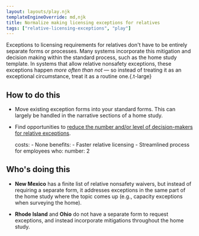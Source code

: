```yaml
---
layout: layouts/play.njk
templateEngineOverride: md,njk
title: Normalize making licensing exceptions for relatives
tags: ["relative-licensing-exceptions", "play"]
---
```


Exceptions to licensing requirements for relatives don't have to be entirely separate forms or processes. Many systems incorporate this mitigation and decision making within the standard process, such as the home study template. In systems that allow relative nonsafety exceptions, these exceptions happen _more often than not_ — so instead of treating it as an exceptional circumstance, treat it as a routine one.{.t-large}

## How to do this

* Move existing exception forms into your standard forms. This can largely be handled in the narrative sections of a home study.

* Find opportunities to [reduce the number and/or level of decision-makers for relative exceptions](/recommendations/empower-line-level-exceptions).

    costs:
      - None
    benefits:
      - Faster relative licensing
      - Streamlined process for employees
    who:
      number: 2

## Who's doing this

* **New Mexico** has a finite list of relative nonsafety waivers, but instead of requiring a separate form, it addresses exceptions in the same part of the home study where the topic comes up (e.g., capacity exceptions when surveying the home).

* **Rhode Island** and **Ohio** do not have a separate form to request exceptions, and instead incorporate mitigations throughout the home study.